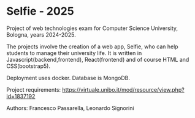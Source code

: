 # Selfie - 2025
Project of web technologies exam for Computer Science University, Bologna, years 2024-2025.

The projects involve the creation of a web app, Selfie, who can help students to manage their university life.
It is written in Javascript(backend,frontend), React(frontend) and of course HTML and CSS(bootstrap5).

Deployment uses docker. Database is MongoDB.

Project requirements: https://virtuale.unibo.it/mod/resource/view.php?id=1837192

Authors: Francesco Passarella, Leonardo Signorini
